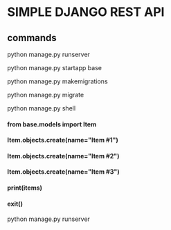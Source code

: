 # SIMPLE DJANGO REST API
## commands
python manage.py runserver

python manage.py startapp base

python manage.py makemigrations

python manage.py migrate

python manage.py shell

#### from base.models import Item
#### Item.objects.create(name="Item #1")
#### Item.objects.create(name="Item #2")
#### Item.objects.create(name="Item #3")
#### print(items)
#### exit()

python manage.py runserver

